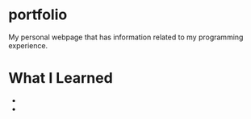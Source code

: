 # portfolio

My personal webpage that has information related to my programming experience.

# What I Learned

* 
* 

